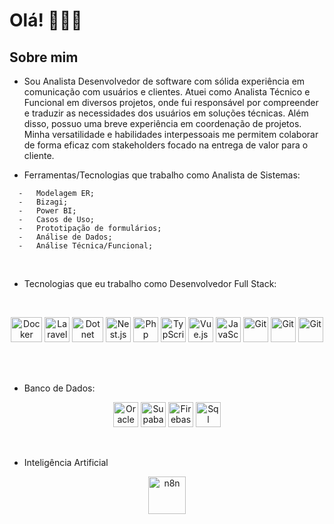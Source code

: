 # Olá! 🙋🏻‍♂️

## Sobre mim

- Sou Analista Desenvolvedor de software com sólida experiência em comunicação
  com usuários e clientes. Atuei como Analista Técnico e Funcional em diversos
  projetos, onde fui responsável por compreender e traduzir as necessidades dos
  usuários em soluções técnicas. Além disso, possuo uma breve experiência em
  coordenação de projetos. Minha versatilidade e habilidades interpessoais me
  permitem colaborar de forma eficaz com stakeholders focado na entrega de valor
  para o cliente.

- Ferramentas/Tecnologias que trabalho como Analista de Sistemas:

<div>

      -   Modelagem ER;
      -   Bizagi;
      -   Power BI;
      -   Casos de Uso;
      -   Prototipação de formulários;
      -   Análise de Dados;
      -   Análise Técnica/Funcional;

</div>

<br />

- Tecnologias que eu trabalho como Desenvolvedor Full Stack:

<br />

<p align="center">
<img src="https://www.vectorlogo.zone/logos/docker/docker-official.svg" alt="Docker" width="50" height="40"/>
<img src="https://www.vectorlogo.zone/logos/laravel/laravel-icon.svg" alt="Laravel" width="40" height="40"/>
<img src="https://www.vectorlogo.zone/logos/dotnet/dotnet-tile.svg" alt="Dotnet" width="50" height="40"/>
<img src="https://www.vectorlogo.zone/logos/nestjs/nestjs-icon.svg" alt="Nest.js" width="40" height="40"/>
<img src="https://www.vectorlogo.zone/logos/php/php-vertical.svg" alt="Php" width="40" height="40"/>
<img src="https://www.vectorlogo.zone/logos/typescriptlang/typescriptlang-icon.svg" alt="TypScript" width="40" height="40"/>
<img src="https://www.vectorlogo.zone/logos/vuejs/vuejs-icon.svg" alt="Vue.js" width="40" height="40"/>
<img src="https://www.vectorlogo.zone/logos/javascript/javascript-icon.svg" alt="JavaScript" width="40" height="40"/>
<img src="https://www.vectorlogo.zone/logos/gitlab/gitlab-icon.svg" alt="Git" width="40" height="40"/>
<img src="https://www.vectorlogo.zone/logos/reactjs/reactjs-icon.svg" alt="Git" width="40" height="40"/>
<img src="https://www.vectorlogo.zone/logos/visualstudio_code/visualstudio_code-icon.svg" alt="Git" width="40" height="40"/>
</p>

<br />
<br />

- Banco de Dados:

<p align="center">
<img src="https://www.vectorlogo.zone/logos/oracle/oracle-icon.svg" alt="Oracle" width="40" height="40"/>
<img src="https://www.vectorlogo.zone/logos/supabase/supabase-icon.svg" alt="Supabase" width="40" height="40"/>
<img src="https://www.vectorlogo.zone/logos/firebase/firebase-icon.svg" alt="Firebase" width="40" height="40"/>
<img src="https://cs.hofstra.edu/docs/images/software/ssms.png" alt="Sql Server Management Studio" width="40" height="40"/>

</p>

<br />

- Inteligência Artificial

<p align="center">
<img src="https://cp.beget.com/shared/EXlbmo7zStLYxXYd6yFrM714qZj8LMkI/logo_n8n2x.png" alt="n8n" width="60" height="60"/>

</p>

